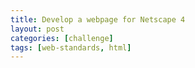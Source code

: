 ```yaml
---
title: Develop a webpage for Netscape 4
layout: post
categories: [challenge]
tags: [web-standards, html]
---
```


